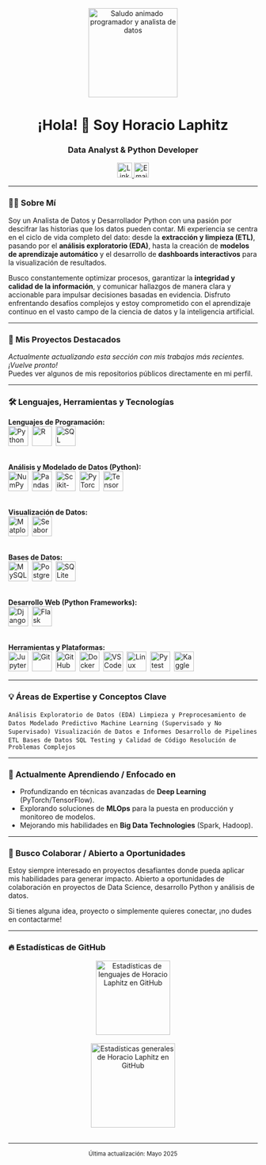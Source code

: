 <div align="center">
  <img height="180" src="https://i.giphy.com/media/v1.Y2lkPTc5MGI3NjExbWlld3NpdWpxd21jOHNyN243dW00ZmR6M2lxem14OXV4bGZrOGduMSZlcD12MV9pbnRlcm5hbF9naWZfYnlfaWQmY3Q9Zw/2IudUHdI075HL02Pkk/giphy.gif" alt="Saludo animado programador y analista de datos" />
</div>

<h1 align="center">¡Hola! 👋 Soy Horacio Laphitz</h1>
<h3 align="center">Data Analyst & Python Developer</h3>

<div align="center">
  <a href="https://www.linkedin.com/in/horacio-laphitz/" target="_blank">
    <img src="https://img.shields.io/static/v1?message=LinkedIn&logo=linkedin&label=&color=0077B5&logoColor=white&labelColor=&style=for-the-badge" height="30" alt="LinkedIn Horacio Laphitz" />
  </a>
  <a href="mailto:tu_email@example.com"> <img src="https://img.shields.io/static/v1?message=Email&logo=gmail&label=&color=D14836&logoColor=white&labelColor=&style=for-the-badge" height="30" alt="Email Horacio Laphitz" />
  </a>
  </div>

---

### <p align="left">👩‍💻 Sobre Mí</p>

Soy un Analista de Datos  y Desarrollador Python con una pasión por descifrar las historias que los datos pueden contar. Mi experiencia se centra en el ciclo de vida completo del dato: desde la **extracción y limpieza (ETL)**, pasando por el **análisis exploratorio (EDA)**, hasta la creación de **modelos de aprendizaje automático** y el desarrollo de **dashboards interactivos** para la visualización de resultados.

Busco constantemente optimizar procesos, garantizar la **integridad y calidad de la información**, y comunicar hallazgos de manera clara y accionable para impulsar decisiones basadas en evidencia. Disfruto enfrentando desafíos complejos y estoy comprometido con el aprendizaje continuo en el vasto campo de la ciencia de datos y la inteligencia artificial.

---

### <p align="left">🚀 Mis Proyectos Destacados</p>

<p align="left">
  <em>Actualmente actualizando esta sección con mis trabajos más recientes. ¡Vuelve pronto!</em>
  <br>Puedes ver algunos de mis repositorios públicos directamente en mi perfil.
</p>

---

### <p align="left">🛠️ Lenguajes, Herramientas y Tecnologías</p>

<p align="left">
  <strong>Lenguajes de Programación:</strong><br>
  <img src="https://cdn.jsdelivr.net/gh/devicons/devicon/icons/python/python-original-wordmark.svg" height="40" alt="Python" title="Python"/>&nbsp;
  <img src="https://cdn.jsdelivr.net/gh/devicons/devicon/icons/r/r-original.svg" height="40" alt="R" title="R"/>&nbsp; <img src="https://cdn.jsdelivr.net/gh/devicons/devicon/icons/sql/sql-plain-wordmark.svg" height="40" alt="SQL" title="SQL"/>&nbsp;
  <br><br>

  <strong>Análisis y Modelado de Datos (Python):</strong><br>
  <img src="https://cdn.jsdelivr.net/gh/devicons/devicon/icons/numpy/numpy-original-wordmark.svg" height="40" alt="NumPy" title="NumPy"/>&nbsp;
  <img src="https://cdn.jsdelivr.net/gh/devicons/devicon/icons/pandas/pandas-original-wordmark.svg" height="40" alt="Pandas" title="Pandas"/>&nbsp;
  <img src="https://cdn.jsdelivr.net/gh/devicons/devicon/icons/scikitlearn/scikitlearn-original.svg" height="40" alt="Scikit-learn" title="Scikit-learn"/>&nbsp;
  <img src="https://cdn.jsdelivr.net/gh/devicons/devicon/icons/pytorch/pytorch-original-wordmark.svg" height="40" alt="PyTorch" title="PyTorch"/>&nbsp;
  <img src="https://cdn.jsdelivr.net/gh/devicons/devicon/icons/tensorflow/tensorflow-original-wordmark.svg" height="40" alt="TensorFlow" title="TensorFlow"/>&nbsp; <br><br>

  <strong>Visualización de Datos:</strong><br>
  <img src="https://cdn.jsdelivr.net/gh/devicons/devicon/icons/matplotlib/matplotlib-original-wordmark.svg" height="40" alt="Matplotlib" title="Matplotlib"/>&nbsp;
  <img src="https://cdn.jsdelivr.net/gh/devicons/devicon/icons/seaborn/seaborn-original-wordmark.svg" height="40" alt="Seaborn" title="Seaborn"/>&nbsp;
  <br><br>

  <strong>Bases de Datos:</strong><br>
  <img src="https://cdn.jsdelivr.net/gh/devicons/devicon/icons/mysql/mysql-original-wordmark.svg" height="40" alt="MySQL" title="MySQL"/>&nbsp;
  <img src="https://cdn.jsdelivr.net/gh/devicons/devicon/icons/postgresql/postgresql-original-wordmark.svg" height="40" alt="PostgreSQL" title="PostgreSQL"/>&nbsp;
  <img src="https://cdn.jsdelivr.net/gh/devicons/devicon/icons/sqlite/sqlite-original-wordmark.svg" height="40" alt="SQLite" title="SQLite"/>&nbsp;
  <br><br>

  <strong>Desarrollo Web (Python Frameworks):</strong><br>
  <img src="https://cdn.jsdelivr.net/gh/devicons/devicon/icons/django/django-plain-wordmark.svg" height="40" alt="Django" title="Django"/>&nbsp;
  <img src="https://cdn.jsdelivr.net/gh/devicons/devicon/icons/flask/flask-original-wordmark.svg" height="40" alt="Flask" title="Flask"/>&nbsp;
  <br><br>

  <strong>Herramientas y Plataformas:</strong><br>
  <img src="https://cdn.jsdelivr.net/gh/devicons/devicon/icons/jupyter/jupyter-original-wordmark.svg" height="40" alt="Jupyter" title="Jupyter"/>&nbsp;
  <img src="https://cdn.jsdelivr.net/gh/devicons/devicon/icons/git/git-original-wordmark.svg" height="40" alt="Git" title="Git"/>&nbsp;
  <img src="https://cdn.jsdelivr.net/gh/devicons/devicon/icons/github/github-original-wordmark.svg" height="40" alt="GitHub" title="GitHub"/>&nbsp;
  <img src="https://cdn.jsdelivr.net/gh/devicons/devicon/icons/docker/docker-original-wordmark.svg" height="40" alt="Docker" title="Docker"/>&nbsp;
  <img src="https://cdn.jsdelivr.net/gh/devicons/devicon/icons/vscode/vscode-original-wordmark.svg" height="40" alt="VS Code" title="VS Code"/>&nbsp;
  <img src="https://cdn.jsdelivr.net/gh/devicons/devicon/icons/linux/linux-original.svg" height="40" alt="Linux" title="Linux"/>&nbsp;
  <img src="https://cdn.jsdelivr.net/gh/devicons/devicon/icons/pytest/pytest-original-wordmark.svg" height="40" alt="Pytest" title="Pytest"/>&nbsp;
  <img src="https://cdn.jsdelivr.net/gh/devicons/devicon/icons/kaggle/kaggle-original.svg" height="40" alt="Kaggle" title="Kaggle"/>&nbsp;
  </p>

---

### <p align="left">💡 Áreas de Expertise y Conceptos Clave</p>

<p align="left">
  <code>Análisis Exploratorio de Datos (EDA)</code>&nbsp;
  <code>Limpieza y Preprocesamiento de Datos</code>&nbsp;
  <code>Modelado Predictivo</code>&nbsp;
  <code>Machine Learning (Supervisado y No Supervisado)</code>&nbsp;
  <code>Visualización de Datos e Informes</code>&nbsp;
  <code>Desarrollo de Pipelines ETL</code>&nbsp;
  <code>Bases de Datos SQL</code>&nbsp;
  <code>Testing y Calidad de Código</code>&nbsp;
  <code>Resolución de Problemas Complejos</code>
</p>

---

### <p align="left">🌱 Actualmente Aprendiendo / Enfocado en</p>

* Profundizando en técnicas avanzadas de **Deep Learning** (PyTorch/TensorFlow).
* Explorando soluciones de **MLOps** para la puesta en producción y monitoreo de modelos.
* Mejorando mis habilidades en **Big Data Technologies** (Spark, Hadoop).
---

### <p align="left">🤝 Busco Colaborar / Abierto a Oportunidades</p>

<p align="left">
Estoy siempre interesado en proyectos desafiantes donde pueda aplicar mis habilidades para generar impacto. Abierto a oportunidades de colaboración en proyectos de Data Science, desarrollo Python y análisis de datos.
</p>
<p align="left">
  Si tienes alguna idea, proyecto o simplemente quieres conectar, ¡no dudes en contactarme!
</p>

---

### <p align="left">🔥 Estadísticas de GitHub</p>

<div align="center">
  <img src="https://github-readme-stats.vercel.app/api/top-langs?username=hache22&locale=es&hide_title=false&layout=compact&card_width=320&langs_count=6&theme=dracula&hide_border=false&order=2" height="150" alt="Estadísticas de lenguajes de Horacio Laphitz en GitHub"  />
  <br><br>
  <img src="https://github-readme-stats.vercel.app/api?username=hache22&show_icons=true&locale=es&theme=dracula&hide_border=false&rank_icon=github&count_private=true" height="170" alt="Estadísticas generales de Horacio Laphitz en GitHub" />
  <br><br>
  </div>

---

<div align="center">
  <p><small>Última actualización: Mayo 2025</small></p> </div>
